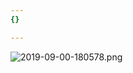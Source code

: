 ```yaml
---
{}

---
```


![2019-09-00-180578.png](https://remijeanetienne.github.io/weedy/assets/2019-09-00-180578.png)
